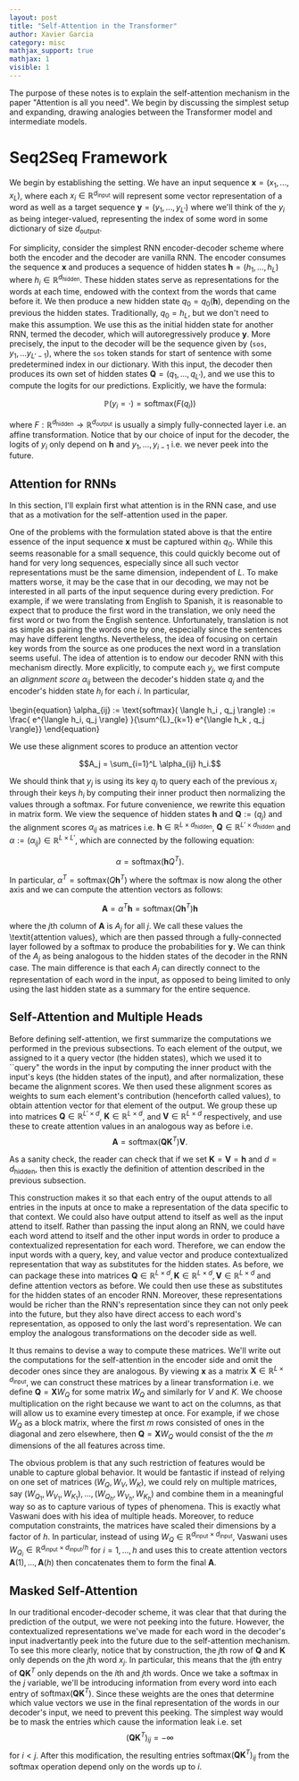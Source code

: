 ```yaml
---
layout: post
title: "Self-Attention in the Transformer"
author: Xavier Garcia
category: misc
mathjax_support: true
mathjax: 1
visible: 1
---
```


The purpose of these notes is to explain the self-attention mechanism in the paper "Attention is all you need". We begin by discussing the simplest setup and expanding, drawing analogies between the Transformer model and intermediate models.

# Seq2Seq Framework

We begin by establishing the setting. We have an input sequence $\textbf{x} = (x_1,... ,x_L)$, where each $x_i \in \mathbb{R}^{d_{\text{input}}}$ will represent some vector representation of a word as well as a target sequence $\textbf{y} = (y_1,..., y_{L'})$ where we'll think of the $y_i$ as being integer-valued, representing the index of some word in some dictionary of size $d_{\text{output}}$.

For simplicity, consider the simplest RNN encoder-decoder scheme where both the encoder and the decoder are vanilla RNN. The encoder consumes the sequence $\textbf{x}$ and produces a sequence of hidden states $\textbf{h} = (h_1, ... ,h_L)$ where $h_i \in \mathbb{R}^{d_{\text{hidden}}}$. These hidden states serve as representations for the words at each time, endowed with the context from the words that came before it. We then produce a new hidden state $q_0 = q_0(\textbf{h})$, depending on the previous the hidden states. Traditionally, $q_0 = h_L$, but we don't need to make this assumption. We use this as the initial hidden state for another RNN, termed the decoder, which will autoregressively produce $\textbf{y}$. More precisely, the input to the decoder will be the sequence given by $(\texttt{sos} , y_1,... y_{L'-1})$, where the $\texttt{sos}$ token stands for start of sentence with some predetermined index in our dictionary. With this input, the decoder then produces its own set of hidden states $\textbf{Q} = (q_1, ..., q_{L'})$, and we use this to compute the logits for our predictions. Explicitly, we have the formula: 

$$\mathbb{P}(y_i = \cdot) = \text{softmax}(F(q_i))$$ 

where $F : \mathbb{R}^{d_{\text{hidden}}} \rightarrow \mathbb{R}^{d_{\text{output}}}$ is usually a simply fully-connected layer i.e. an affine transformation. Notice that by our choice of input for the decoder, the logits of $y_i$ only depend on $\textbf{h}$ and $y_1, ... , y_{i-1}$ i.e. we never peek into the future. 


## Attention for RNNs
In this section, I'll explain first what attention is in the RNN case, and use that as a motivation for the self-attention used in the paper. 

One of the problems with the formulation stated above is that the entire essence of the input sequence $\textbf{x}$ must be captured within $q_0$. While this seems reasonable for a small sequence, this could quickly become out of hand for very long sequences, especially since all such vector representations must be the same dimension, independent of $L$. To make matters worse, it may be the case that in our decoding, we may not be interested in all parts of the input sequence during every prediction. For example, if we were translating from English to Spanish, it is reasonable to expect that to produce the first word in the translation, we only need the first word or two from the English sentence.  Unfortunately, translation is not as simple as pairing the words one by one, especially since the sentences may have different lengths. Nevertheless, the idea of focusing on certain key words from the source as one produces the next word in a translation seems useful. The idea of attention is to endow our decoder RNN with this mechanism directly. More explicitly, to compute each $y_j$, we first compute an $\textit{alignment score}$ $\alpha_{ij}$ between the decoder's hidden state $q_j$ and the encoder's hidden state $h_i$ for each $i$.  In particular, 
 
\begin{equation}
\alpha_{ij} := \text{softmax}( \langle h_i , q_j \rangle) := \frac{  e^{\langle h_i, q_j \rangle} }{\sum^{L}_{k=1} e^{\langle h_k , q_j \rangle}}
\end{equation}

We use these alignment scores to produce an attention vector 

$$A_j = \sum_{i=1}^L \alpha_{ij} h_i.$$

We should think that $y_j$ is using its key $q_j$ to query each of the previous $x_i$ through their keys $h_i$ by computing their inner product then normalizing the values through a softmax. For future convenience, we rewrite this equation in matrix form. We view the sequence of hidden states $\textbf{h}$ and $\textbf{Q} := (q_{j})$ and the alignment scores $\alpha_{ij}$ as matrices i.e. $\textbf{h} \in \mathbb{R}^{L \times d_{\text{hidden}}}$, $\textbf{Q} \in \mathbb{R}^{L' \times d_{\text{hidden}}}$ and $\alpha := (\alpha_{ij}) \in \mathbb{R}^{L \times L'}$, which are connected by the following equation:



$$\alpha = \text{softmax}\left(\textbf{h} Q^T \right).$$

In particular, $\alpha^T = \text{softmax} \left( Q\textbf{h}^T \right)$ where the softmax is now along the other axis and we can compute the attention vectors as follows:

$$\textbf{A} = \alpha^T \textbf{h} = \text{softmax} \left( Q \textbf{h}^T \right) \textbf{h}$$

where the $j$th column of $\textbf{A}$ is $A_j$ for all $j$. We call these values the \textit{attention values}, which are then passed through a fully-connected layer followed by a softmax to produce the probabilities for $\textbf{y}$. We can think of the $A_j$ as being analogous to the hidden states of the decoder in the RNN case. The main difference is that each $A_j$ can directly connect to the representation of each word in the input, as opposed to being limited to only using the last hidden state as a summary for the entire sequence.

## Self-Attention and Multiple Heads


Before defining self-attention, we first summarize the computations we performed in the previous subsections. To each element of the output, we assigned to it a query vector (the hidden states), which we used it to ``query" the words in the input by computing the inner product with the input's keys (the hidden states of the input), and after normalization, these became the alignment scores. We then used these alignment scores as weights to sum each element's contribution (henceforth called values), to obtain attention vector for that element of the output. We group these up into matrices $\textbf{Q} \in \mathbb{R}^{L' \times  d}$, $\textbf{K} \in \mathbb{R}^{L \times d}$, and $\textbf{V} \in \mathbb{R}^{L \times d}$ respectively, and use these to create attention values in an analogous way as before i.e. 
$$
\textbf{A} = \text{softmax}(\textbf{Q} \textbf{K}^T)\textbf{V}.
$$

As a sanity check, the reader can check that if we set $\textbf{K} = \textbf{V} = \textbf{h}$ and $d = d_{\text{hidden}}$, then this is exactly the definition of attention described in the previous subsection.

This construction makes it so that each entry of the ouput attends to all entries in the inputs at once to make a representation of the data specific to that context. We could also have output attend to itself as well as the input attend to itself. Rather than passing the input along an RNN, we could have each word attend to itself and the other input words in order to produce a contextualized representation for each word. Therefore, we can endow the input words with a query, key, and value vector and produce contextualized representation that way as substitutes for the hidden states. As before, we can package these into matrices $\textbf{Q} \in \mathbb{R}^{L \times d}, \textbf{K} \in \mathbb{R}^{L \times d} , \textbf{V} \in \mathbb{R}^{L \times d}$ and define attention vectors as before. We could then use these as substitutes for the hidden states of an encoder RNN. Moreover, these representations would be richer than the RNN's representation since they can not only peek into the future, but they also have direct access to each word's representation, as opposed to only the last word's representation. We can employ the analogous transformations on the decoder side as well.

It thus remains to devise a way to compute these matrices. We'll write out the computations for the self-attention in the encoder side and omit the decoder ones since they are analogous. By viewing $\textbf{x}$ as a matrix $\textbf{X} \in \mathbb{R}^{L \times d_{\text{input}}}$, we can construct these matrices by a linear transformation i.e. we define $\textbf{Q} = \textbf{X} W_Q$ for some matrix $W_Q$ and similarly for $V$ and $K$. We choose multiplication on the right because we want to act on the columns, as that will allow us to examine every timestep at once. For example, if we chose $W_Q$ as a block matrix, where the first $m$ rows consisted of ones in the diagonal and zero elsewhere, then $\textbf{Q} = \textbf{X} W_{Q}$ would consist of the the $m$ dimensions of the all features across time. 

The obvious problem is that any such restriction of features would be unable to capture global behavior. It would be fantastic if instead of relying on one set of matrices $(W_Q, W_V, W_K)$, we could rely on multiple matrices, say $(W_{Q_1},W_{V_1}, W_{K_1}), ..., (W_{Q_h}, W_{V_h}, W_{K_h})$ and combine them in a meaningful way so as to capture various of types of phenomena. This is exactly what Vaswani does with his idea of multiple heads. Moreover, to reduce computation constraints, the matrices have scaled their dimensions by a factor of $h$. In particular, instead of using $W_Q \in \mathbb{R}^{d_{\text{input}}\times d_{\text{input}}}$, Vaswani uses $W_{Q_i} \in \mathbb{R}^{d_{\text{input}} \times d_{\text{input}}/h}$ for $i=1,..., h$ and uses this to create attention vectors $\textbf{A}(1),...,\textbf{A}(h)$ then concatenates them to form the final $\textbf{A}$.

## Masked Self-Attention

In our traditional encoder-decoder scheme, it was clear that that during the prediction of the output, we were not peeking into the future. However, the contextualized representations we've made for each word in the decoder's input inadvertantly peek into the future due to the self-attention mechanism. To see this more clearly, notice that by construction, the $j$th row of $\textbf{Q}$ and $\textbf{K}$ only depends on the $j$th word $x_j$. In particular, this means that the $ij$th entry of $\textbf{Q}\textbf{K}^T$ only depends on the $i$th and $j$th words. Once we take a softmax in the $j$ variable, we'll be introducing information from every word into each entry of $\text{softmax}(\textbf{Q}\textbf{K}^T)$. Since these weights are the ones that determine which value vectors we use in the final representation of the words in our decoder's input, we need to prevent this peeking. The simplest way would be to mask the entries which cause the information leak i.e. set $$(\textbf{QK}^T)_{ij} = -\infty$$ for $i < j$. After this modification, the resulting entries $\text{softmax}(\textbf{QK}^T)_{ij}$ from the softmax operation depend only on the words up to $i$.

[jekyll-gh]: https://github.com/mojombo/jekyll
[jekyll]:    http://jekyllrb.com
